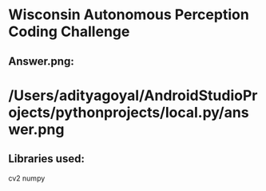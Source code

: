 # Wisconsin Autonomous Perception Coding Challenge


## Answer.png:
# /Users/adityagoyal/AndroidStudioProjects/pythonprojects/local.py/answer.png

## Libraries used:
cv2
numpy




